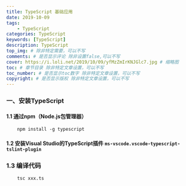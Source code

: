 ```yaml
---
title: TypeScript 基础应用
date: 2019-10-09
tags: 
    - TypeScript
categories: TypeScript
keywords: [TypeScript]
description: TypeScript
top_img: # 除非特定需要，可以不写
comments: # 是否显示评论 除非设置false,可以不写
cover: https://i.loli.net/2019/10/09/yfMzZmIrKNJGlc7.jpg # 缩略图
toc: # 章节目录 除非特定文章设置，可以不写
toc_number: # 是否显示toc数字 除非特定文章设置，可以不写
copyright: # 是否显示版权 除非特定文章设置，可以不写
---
```


<!-- ![TypeScript](https://i.loli.net/2019/10/09/yfMzZmIrKNJGlc7.jpg) -->

### 一、安装TypeScript
#### 1.1 通过npm（Node.js包管理器）
```
    npm install -g typescript
```
#### 1.2 安装Visual Studio的TypeScript插件 `ms-vscode.vscode-typescript-tslint-plugin`
### 1.3 编译代码
```
    tsc xxx.ts
```
<br>











<br>
<br>
<br>
<br>
<br>